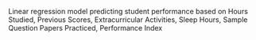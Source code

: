 Linear regression model predicting student performance based on Hours Studied, Previous Scores,	Extracurricular Activities,	Sleep Hours, Sample Question Papers Practiced,	Performance Index
